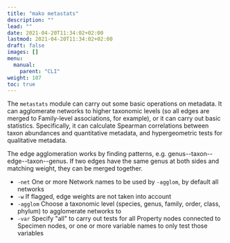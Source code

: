 ```yaml
---
title: "mako metastats"
description: ""
lead: ""
date: 2021-04-20T11:34:02+02:00
lastmod: 2021-04-20T11:34:02+02:00
draft: false
images: []
menu: 
  manual:
    parent: "CLI"
weight: 107
toc: true
---
```


The <code>metastats</code> module can carry out some basic operations on metadata. It can agglomerate networks to higher taxonomic levels (so all edges are merged to Family-level associations, for example), or it can carry out basic statistics. Specifically, it can calculate Spearman correlations between taxon abundances and quantitative metadata, and hypergeometric tests for qualitative metadata. 

The edge agglomeration works by finding patterns, e.g. genus--taxon--edge--taxon--genus. If two edges have the same genus at both sides and matching weight, they can be merged together. 

<ul>
  <li><code>-net</code> One or more Network names to be used by <code>-agglom</code>, by default all networks</li>
  <li><code>-w</code> If flagged, edge weights are not taken into account</li>
  <li><code>-agglom</code> Choose a taxonomic level (species, genus, family, order, class, phylum) to agglomerate networks to</li>
  <li><code>-var</code> Specify "all" to carry out tests for all Property nodes connected to Specimen nodes, or one or more variable names to only test those variables</li>
</ul>